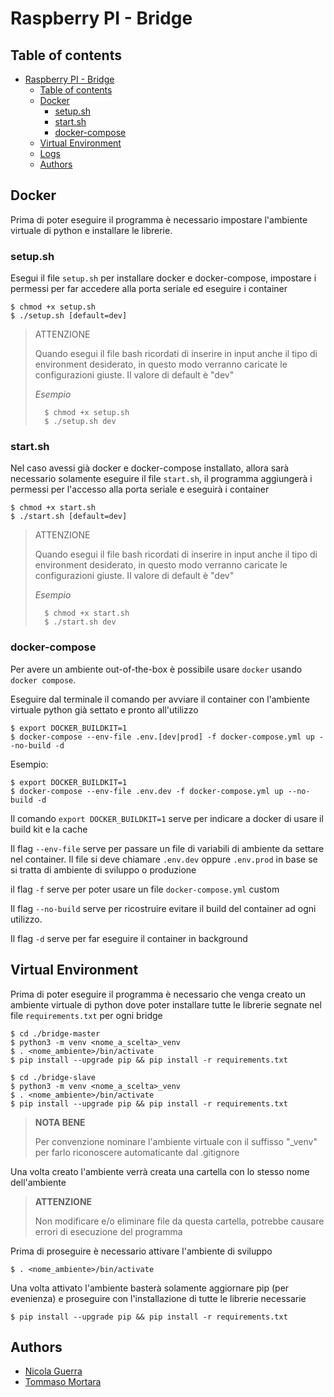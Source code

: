 # Raspberry PI - Bridge

## Table of contents
- [Raspberry PI - Bridge](#raspberry-pi---bridge)
	- [Table of contents](#table-of-contents)
	- [Docker](#docker)
		- [setup.sh](#setupsh)
		- [start.sh](#startsh)
		- [docker-compose](#docker-compose)
	- [Virtual Environment](#virtual-environment)
	- [Logs](#logs)
	- [Authors](#authors)

## Docker

Prima di poter eseguire il programma è necessario impostare l'ambiente virtuale di python e installare le librerie.

### setup.sh

Esegui il file `setup.sh` per installare docker e docker-compose, impostare i permessi per far accedere alla porta seriale ed eseguire i container

	$ chmod +x setup.sh
	$ ./setup.sh [default=dev]

> ATTENZIONE
>
> Quando esegui il file bash ricordati di inserire in input anche il tipo di environment desiderato, in questo modo verranno caricate le configurazioni giuste. Il valore di default è "dev"
>
> 	*Esempio*
>
>		$ chmod +x setup.sh
>		$ ./setup.sh dev

### start.sh

Nel caso avessi già docker e docker-compose installato, allora sarà necessario solamente eseguire il file `start.sh`, il programma aggiungerà i permessi per l'accesso alla porta seriale e eseguirà i container

	$ chmod +x start.sh
	$ ./start.sh [default=dev]

> ATTENZIONE
>
> Quando esegui il file bash ricordati di inserire in input anche il tipo di environment desiderato, in questo modo verranno caricate le configurazioni giuste. Il valore di default è "dev"
>
> 	*Esempio*
>
>		$ chmod +x start.sh
>		$ ./start.sh dev

### docker-compose

Per avere un ambiente out-of-the-box è possibile usare `docker` usando `docker compose`.

Eseguire dal terminale il comando per avviare il container con l'ambiente virtuale python già settato e pronto all'utilizzo

	$ export DOCKER_BUILDKIT=1
	$ docker-compose --env-file .env.[dev|prod] -f docker-compose.yml up --no-build -d

Esempio:

	$ export DOCKER_BUILDKIT=1
	$ docker-compose --env-file .env.dev -f docker-compose.yml up --no-build -d

Il comando `export DOCKER_BUILDKIT=1` serve per indicare a docker di usare il build kit e la cache

Il flag `--env-file` serve per passare un file di variabili di ambiente da settare nel container. Il file si deve chiamare `.env.dev` oppure `.env.prod` in base se si tratta di ambiente di sviluppo o produzione

il flag `-f` serve per poter usare un file `docker-compose.yml` custom

Il flag `--no-build` serve per ricostruire evitare il build del container ad ogni utilizzo.

Il flag `-d` serve per far eseguire il container in background

## Virtual Environment

Prima di poter eseguire il programma è necessario che venga creato un ambiente virtuale di python dove poter installare tutte le librerie segnate nel file `requirements.txt` per ogni bridge

	$ cd ./bridge-master
	$ python3 -m venv <nome_a_scelta>_venv
	$ . <nome_ambiente>/bin/activate
	$ pip install --upgrade pip && pip install -r requirements.txt

	$ cd ./bridge-slave
	$ python3 -m venv <nome_a_scelta>_venv
	$ . <nome_ambiente>/bin/activate
	$ pip install --upgrade pip && pip install -r requirements.txt

> **NOTA BENE**
>
> Per convenzione nominare l'ambiente virtuale con il suffisso "_venv" per farlo riconoscere automaticante dal .gitignore

Una volta creato l'ambiente verrà creata una cartella con lo stesso nome dell'ambiente

> **ATTENZIONE**
>
> Non modificare e/o eliminare file da questa cartella, potrebbe causare errori di esecuzione del programma


Prima di proseguire è necessario attivare l'ambiente di sviluppo

	$ . <nome_ambiente>/bin/activate

Una volta attivato l'ambiente basterà solamente aggiornare pip (per evenienza) e proseguire con l'installazione di tutte le librerie necessarie

	$ pip install --upgrade pip && pip install -r requirements.txt

## Authors

- [Nicola Guerra](https://github.com/Ng2k)
- [Tommaso Mortara](https://github.com/Tommyjak)